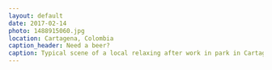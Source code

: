```yaml
---
layout: default
date: 2017-02-14
photo: 1488915060.jpg
location: Cartagena, Colombia
caption_header: Need a beer?
caption: Typical scene of a local relaxing after work in park in Cartagena, Colombia.
---
```


